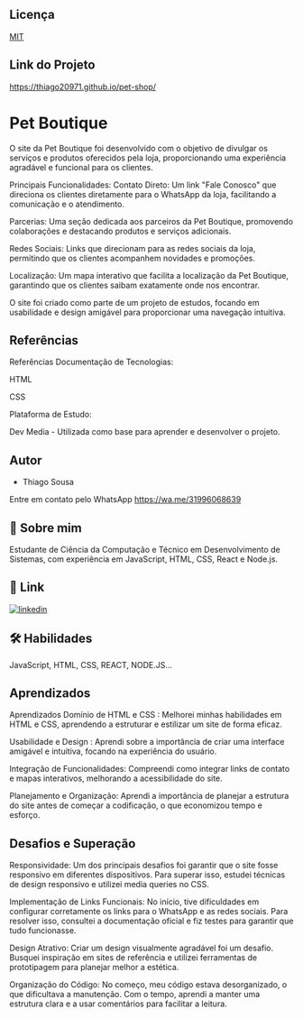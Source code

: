 
## Licença

[MIT](https://choosealicense.com/licenses/mit/)


## Link do Projeto

 https://thiago20971.github.io/pet-shop/
# Pet Boutique

O site da Pet Boutique foi desenvolvido com o objetivo de divulgar os serviços e produtos oferecidos pela loja, proporcionando uma experiência agradável e funcional para os clientes.

Principais Funcionalidades:
Contato Direto: Um link "Fale Conosco" que direciona os clientes diretamente para o WhatsApp da loja, facilitando a comunicação e o atendimento.

Parcerias: Uma seção dedicada aos parceiros da Pet Boutique, promovendo colaborações e destacando produtos e serviços adicionais.

Redes Sociais: Links que direcionam para as redes sociais da loja, permitindo que os clientes acompanhem novidades e promoções.

Localização: Um mapa interativo que facilita a localização da Pet Boutique, garantindo que os clientes saibam exatamente onde nos encontrar.

O site foi criado como parte de um projeto de estudos, focando em usabilidade e design amigável para proporcionar uma navegação intuitiva.


## Referências

Referências
Documentação de Tecnologias:

HTML

CSS

Plataforma de Estudo:  

Dev Media - Utilizada como base para aprender e desenvolver o projeto.




## Autor

- Thiago Sousa

Entre em contato pelo WhatsApp
 https://wa.me/31996068639




## 🚀 Sobre mim
Estudante de Ciência da Computação e Técnico em Desenvolvimento de Sistemas, com experiência em JavaScript, HTML, CSS, React e Node.js.


## 🔗 Link

[![linkedin](https://img.shields.io/badge/linkedin-0A66C2?style=for-the-badge&logo=linkedin&logoColor=white)](https://www.linkedin.com/)



## 🛠 Habilidades
JavaScript, HTML, CSS, REACT, NODE.JS...


## Aprendizados

Aprendizados
Domínio de HTML e CSS :  Melhorei minhas habilidades em HTML e CSS, aprendendo a estruturar e estilizar um site de forma eficaz.

Usabilidade e Design : Aprendi sobre a importância de criar uma interface amigável e intuitiva, focando na experiência do usuário.

Integração de Funcionalidades: Compreendi como integrar links de contato e mapas interativos, melhorando a acessibilidade do site.

Planejamento e Organização: Aprendi a importância de planejar a estrutura do site antes de começar a codificação, o que economizou tempo e esforço.



## Desafios e Superação

Responsividade: Um dos principais desafios foi garantir que o site fosse responsivo em diferentes dispositivos. Para superar isso, estudei técnicas de design responsivo e utilizei media queries no CSS.

Implementação de Links Funcionais: No início, tive dificuldades em configurar corretamente os links para o WhatsApp e as redes sociais. Para resolver isso, consultei a documentação oficial e fiz testes para garantir que tudo funcionasse.

Design Atrativo: Criar um design visualmente agradável foi um desafio. Busquei inspiração em sites de referência e utilizei ferramentas de prototipagem para planejar melhor a estética.

Organização do Código: No começo, meu código estava desorganizado, o que dificultava a manutenção. Com o tempo, aprendi a manter uma estrutura clara e a usar comentários para facilitar a leitura.
